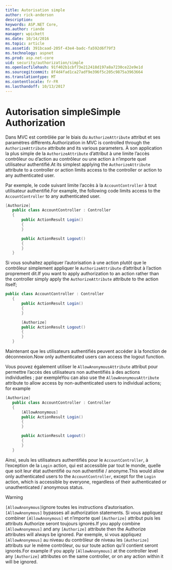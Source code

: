 ```yaml
---
title: Autorisation simple
author: rick-anderson
description: 
keywords: ASP.NET Core,
ms.author: riande
manager: wpickett
ms.date: 10/14/2016
ms.topic: article
ms.assetid: 391bcaad-205f-43e4-badc-fa592d6f79f3
ms.technology: aspnet
ms.prod: asp.net-core
uid: security/authorization/simple
ms.openlocfilehash: 91f402b1cbf73e212418d197a8a7230ce22e9e1d
ms.sourcegitcommit: 8f4d4fad1ca27adf9e396f5c205c9875a3963664
ms.translationtype: MT
ms.contentlocale: fr-FR
ms.lasthandoff: 10/13/2017
---
```

# <a name="simple-authorization"></a><span data-ttu-id="19ed7-103">Autorisation simple</span><span class="sxs-lookup"><span data-stu-id="19ed7-103">Simple Authorization</span></span>

<a name="security-authorization-simple"></a>

<span data-ttu-id="19ed7-104">Dans MVC est contrôlée par le biais du `AuthorizeAttribute` attribut et ses paramètres différents.</span><span class="sxs-lookup"><span data-stu-id="19ed7-104">Authorization in MVC is controlled through the `AuthorizeAttribute` attribute and its various parameters.</span></span> <span data-ttu-id="19ed7-105">À son application la plus simple de la `AuthorizeAttribute` d’attribut à une limite l’accès contrôleur ou d’action au contrôleur ou une action à n’importe quel utilisateur authentifié.</span><span class="sxs-lookup"><span data-stu-id="19ed7-105">At its simplest applying the `AuthorizeAttribute` attribute to a controller or action limits access to the controller or action to any authenticated user.</span></span>

<span data-ttu-id="19ed7-106">Par exemple, le code suivant limite l’accès à la `AccountController` à tout utilisateur authentifié.</span><span class="sxs-lookup"><span data-stu-id="19ed7-106">For example, the following code limits access to the `AccountController` to any authenticated user.</span></span>

```csharp
[Authorize]
   public class AccountController : Controller
   {
       public ActionResult Login()
       {
       }

       public ActionResult Logout()
       {
       }
   }
   ```

<span data-ttu-id="19ed7-107">Si vous souhaitez appliquer l’autorisation à une action plutôt que le contrôleur simplement appliquer le `AuthorizeAttribute` d’attribut à l’action proprement dit.</span><span class="sxs-lookup"><span data-stu-id="19ed7-107">If you want to apply authorization to an action rather than the controller simply apply the `AuthorizeAttribute` attribute to the action itself;</span></span>

```csharp
public class AccountController : Controller
   {
       public ActionResult Login()
       {
       }

       [Authorize]
       public ActionResult Logout()
       {
       }
   }
   ```

<span data-ttu-id="19ed7-108">Maintenant que les utilisateurs authentifiés peuvent accéder à la fonction de déconnexion.</span><span class="sxs-lookup"><span data-stu-id="19ed7-108">Now only authenticated users can access the logout function.</span></span>

<span data-ttu-id="19ed7-109">Vous pouvez également utiliser le `AllowAnonymousAttribute` attribut pour permettre l’accès des utilisateurs non authentifiés à des actions individuelles ; par exemple</span><span class="sxs-lookup"><span data-stu-id="19ed7-109">You can also use the `AllowAnonymousAttribute` attribute to allow access by non-authenticated users to individual actions; for example</span></span>

```csharp
[Authorize]
   public class AccountController : Controller
   {
       [AllowAnonymous]
       public ActionResult Login()
       {
       }

       public ActionResult Logout()
       {
       }
   }
   ```

<span data-ttu-id="19ed7-110">Ainsi, seuls les utilisateurs authentifiés pour le `AccountController`, à l’exception de la `Login` action, qui est accessible par tout le monde, quelle que soit leur état authentifié ou non authentifié / anonyme.</span><span class="sxs-lookup"><span data-stu-id="19ed7-110">This would allow only authenticated users to the `AccountController`, except for the `Login` action, which is accessible by everyone, regardless of their authenticated or unauthenticated / anonymous status.</span></span>

>[!WARNING]
> <span data-ttu-id="19ed7-111">`[AllowAnonymous]`ignore toutes les instructions d’autorisation.</span><span class="sxs-lookup"><span data-stu-id="19ed7-111">`[AllowAnonymous]` bypasses all authorization statements.</span></span> <span data-ttu-id="19ed7-112">Si vous appliquez combiner `[AllowAnonymous]` et n’importe quel `[Authorize]` attribut puis les attributs Authorize seront toujours ignorés.</span><span class="sxs-lookup"><span data-stu-id="19ed7-112">If you apply combine `[AllowAnonymous]` and any `[Authorize]` attribute then the Authorize attributes will always be ignored.</span></span> <span data-ttu-id="19ed7-113">Par exemple, si vous appliquez `[AllowAnonymous]` au niveau du contrôleur de niveau les `[Authorize]` attributs sur le même contrôleur, ou sur toute action qu’il contient seront ignorés.</span><span class="sxs-lookup"><span data-stu-id="19ed7-113">For example if you apply `[AllowAnonymous]` at the controller level any `[Authorize]` attributes on the same controller, or on any action within it will be ignored.</span></span>
